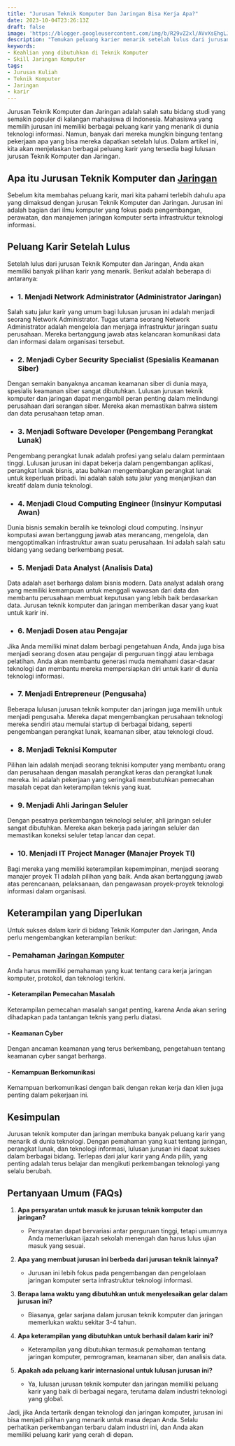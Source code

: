 ```yaml
---
title: "Jurusan Teknik Komputer Dan Jaringan Bisa Kerja Apa?"
date: 2023-10-04T23:26:13Z
draft: false
image: 'https://blogger.googleusercontent.com/img/b/R29vZ2xl/AVvXsEhgLJpHY5RXDrp61pHGk0lUs8R909I0iUZUFsXGfKiIj0PJOPu6ob31fz4eaU3MW5yQrJ5Sl5KcgMv4FQ5WVZHBowkSr7YbK3YcwPiDlPEeDVzIKZvJUTXIjEAjRz7yUPGPtBHLwmVKUJyFK20HKZcwQEDOImoo5YWLvQ00OfBKcMry4wh349zKDacG_kw/s480/jurusan-teknik-komputer-dan-jaringan-bisa-kerja-apa.webp'
description: "Temukan peluang karier menarik setelah lulus dari jurusan Teknik Komputer dan Jaringan. Baca artikel ini sekarang!"
keywords:
- Keahlian yang dibutuhkan di Teknik Komputer
- Skill Jaringan Komputer
tags:
- Jurusan Kuliah
- Teknik Komputer
- Jaringan
- karir
---
```


Jurusan Teknik Komputer dan Jaringan adalah salah satu bidang studi yang semakin populer di kalangan mahasiswa di Indonesia. Mahasiswa yang memilih jurusan ini memiliki berbagai peluang karir yang menarik di dunia teknologi informasi. Namun, banyak dari mereka mungkin bingung tentang pekerjaan apa yang bisa mereka dapatkan setelah lulus. Dalam artikel ini, kita akan menjelaskan berbagai peluang karir yang tersedia bagi lulusan jurusan Teknik Komputer dan Jaringan.

## Apa itu Jurusan Teknik Komputer dan [Jaringan](/kelebihan-dari-jaringan-peer-to-peer-adalah/)

Sebelum kita membahas peluang karir, mari kita pahami terlebih dahulu apa yang dimaksud dengan jurusan Teknik Komputer dan Jaringan. Jurusan ini adalah bagian dari ilmu komputer yang fokus pada pengembangan, perawatan, dan manajemen jaringan komputer serta infrastruktur teknologi informasi.

## Peluang Karir Setelah Lulus

Setelah lulus dari jurusan Teknik Komputer dan Jaringan, Anda akan memiliki banyak pilihan karir yang menarik. Berikut adalah beberapa di antaranya:

*  ### 1. Menjadi Network Administrator (Administrator Jaringan)

Salah satu jalur karir yang umum bagi lulusan jurusan ini adalah menjadi seorang Network Administrator. Tugas utama seorang Network Administrator adalah mengelola dan menjaga infrastruktur jaringan suatu perusahaan. Mereka bertanggung jawab atas kelancaran komunikasi data dan informasi dalam organisasi tersebut.

*  ### 2. Menjadi Cyber Security Specialist (Spesialis Keamanan Siber)

Dengan semakin banyaknya ancaman keamanan siber di dunia maya, spesialis keamanan siber sangat dibutuhkan. Lulusan jurusan teknik komputer dan jaringan dapat mengambil peran penting dalam melindungi perusahaan dari serangan siber. Mereka akan memastikan bahwa sistem dan data perusahaan tetap aman.

*  ### 3. Menjadi Software Developer (Pengembang Perangkat Lunak)

Pengembang perangkat lunak adalah profesi yang selalu dalam permintaan tinggi. Lulusan jurusan ini dapat bekerja dalam pengembangan aplikasi, perangkat lunak bisnis, atau bahkan mengembangkan perangkat lunak untuk keperluan pribadi. Ini adalah salah satu jalur yang menjanjikan dan kreatif dalam dunia teknologi.

*  ### 4. Menjadi Cloud Computing Engineer (Insinyur Komputasi Awan)

Dunia bisnis semakin beralih ke teknologi cloud computing. Insinyur komputasi awan bertanggung jawab atas merancang, mengelola, dan mengoptimalkan infrastruktur awan suatu perusahaan. Ini adalah salah satu bidang yang sedang berkembang pesat.

*  ### 5. Menjadi Data Analyst (Analisis Data)

Data adalah aset berharga dalam bisnis modern. Data analyst adalah orang yang memiliki kemampuan untuk menggali wawasan dari data dan membantu perusahaan membuat keputusan yang lebih baik berdasarkan data. Jurusan teknik komputer dan jaringan memberikan dasar yang kuat untuk karir ini.

*  ### 6. Menjadi Dosen atau Pengajar

Jika Anda memiliki minat dalam berbagi pengetahuan Anda, Anda juga bisa menjadi seorang dosen atau pengajar di perguruan tinggi atau lembaga pelatihan. Anda akan membantu generasi muda memahami dasar-dasar teknologi dan membantu mereka mempersiapkan diri untuk karir di dunia teknologi informasi.

*  ### 7. Menjadi Entrepreneur (Pengusaha)

Beberapa lulusan jurusan teknik komputer dan jaringan juga memilih untuk menjadi pengusaha. Mereka dapat mengembangkan perusahaan teknologi mereka sendiri atau memulai startup di berbagai bidang, seperti pengembangan perangkat lunak, keamanan siber, atau teknologi cloud.

*  ### 8. Menjadi Teknisi Komputer

Pilihan lain adalah menjadi seorang teknisi komputer yang membantu orang dan perusahaan dengan masalah perangkat keras dan perangkat lunak mereka. Ini adalah pekerjaan yang seringkali membutuhkan pemecahan masalah cepat dan keterampilan teknis yang kuat.

*  ### 9. Menjadi Ahli Jaringan Seluler

Dengan pesatnya perkembangan teknologi seluler, ahli jaringan seluler sangat dibutuhkan. Mereka akan bekerja pada jaringan seluler dan memastikan koneksi seluler tetap lancar dan cepat.

*  ### 10. Menjadi IT Project Manager (Manajer Proyek TI)

Bagi mereka yang memiliki keterampilan kepemimpinan, menjadi seorang manajer proyek TI adalah pilihan yang baik. Anda akan bertanggung jawab atas perencanaan, pelaksanaan, dan pengawasan proyek-proyek teknologi informasi dalam organisasi.

## Keterampilan yang Diperlukan

Untuk sukses dalam karir di bidang Teknik Komputer dan Jaringan, Anda perlu mengembangkan keterampilan berikut:

### - Pemahaman [Jaringan Komputer](/jurusan-teknik-komputer-dan-jaringan-bisa-kerja-apa/)

Anda harus memiliki pemahaman yang kuat tentang cara kerja jaringan komputer, protokol, dan teknologi terkini.

#### - Keterampilan Pemecahan Masalah

Keterampilan pemecahan masalah sangat penting, karena Anda akan sering dihadapkan pada tantangan teknis yang perlu diatasi.

#### - Keamanan Cyber

Dengan ancaman keamanan yang terus berkembang, pengetahuan tentang keamanan cyber sangat berharga.

#### - Kemampuan Berkomunikasi

Kemampuan berkomunikasi dengan baik dengan rekan kerja dan klien juga penting dalam pekerjaan ini.

## Kesimpulan

Jurusan teknik komputer dan jaringan membuka banyak peluang karir yang menarik di dunia teknologi. Dengan pemahaman yang kuat tentang jaringan, perangkat lunak, dan teknologi informasi, lulusan jurusan ini dapat sukses dalam berbagai bidang. Terlepas dari jalur karir yang Anda pilih, yang penting adalah terus belajar dan mengikuti perkembangan teknologi yang selalu berubah.

## Pertanyaan Umum (FAQs)

1. **Apa persyaratan untuk masuk ke jurusan teknik komputer dan jaringan?**
   - Persyaratan dapat bervariasi antar perguruan tinggi, tetapi umumnya Anda memerlukan ijazah sekolah menengah dan harus lulus ujian masuk yang sesuai.

2. **Apa yang membuat jurusan ini berbeda dari jurusan teknik lainnya?**
   - Jurusan ini lebih fokus pada pengembangan dan pengelolaan jaringan komputer serta infrastruktur teknologi informasi.

3. **Berapa lama waktu yang dibutuhkan untuk menyelesaikan gelar dalam jurusan ini?**
   - Biasanya, gelar sarjana dalam jurusan teknik komputer dan jaringan memerlukan waktu sekitar 3-4 tahun.

4. **Apa keterampilan yang dibutuhkan untuk berhasil dalam karir ini?**
   - Keterampilan yang dibutuhkan termasuk pemahaman tentang jaringan komputer, pemrograman, keamanan siber, dan analisis data.

5. **Apakah ada peluang karir internasional untuk lulusan jurusan ini?**
   - Ya, lulusan jurusan teknik komputer dan jaringan memiliki peluang karir yang baik di berbagai negara, terutama dalam industri teknologi yang global.

Jadi, jika Anda tertarik dengan teknologi dan jaringan komputer, jurusan ini bisa menjadi pilihan yang menarik untuk masa depan Anda. Selalu perhatikan perkembangan terbaru dalam industri ini, dan Anda akan memiliki peluang karir yang cerah di depan.
